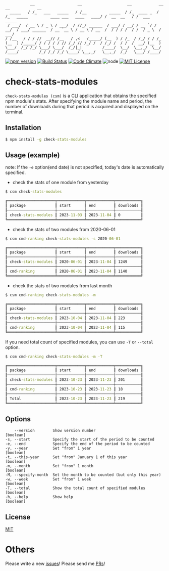 ```
           __                   __                    __            __                                          __            __
  _____   / /_   ___   _____   / /__          _____  / /_  ____ _  / /_   _____          ____ ___   ____   ____/ /  __  __   / /  ___    _____
 / ___/  / __ \ / _ \ / ___/  / //_/ ______  / ___/ / __/ / __ `/ / __/  / ___/ ______  / __ `__ \ / __ \ / __  /  / / / /  / /  / _ \  / ___/
/ /__   / / / //  __// /__   / ,<   /_____/ (__  ) / /_  / /_/ / / /_   (__  ) /_____/ / / / / / // /_/ // /_/ /  / /_/ /  / /  /  __/ (__  )
\___/  /_/ /_/ \___/ \___/  /_/|_|         /____/  \__/  \__,_/  \__/  /____/         /_/ /_/ /_/ \____/ \__,_/   \__,_/  /_/   \___/ /____/
```

[![npm version](https://badge.fury.io/js/check-stats-modules.svg)](https://badge.fury.io/js/check-stats-modules)
[![Build Status](https://travis-ci.org/kkeeth/check-stats-modules.svg?branch=master)](https://travis-ci.org/kkeeth/check-stats-modules)
[![Code Climate](https://codeclimate.com/github/kkeeth/check-stats-modules/badges/gpa.svg)](https://codeclimate.com/github/kkeeth/check-stats-modules)
![node](https://img.shields.io/badge/node-%3E%3D%2018.18.0-brightgreen.svg?style=social)
[![MIT License](http://img.shields.io/badge/license-MIT-blue.svg?style=flat)](LICENSE)

# check-stats-modules

`check-stats-modules (csm)` is a CLI application that obtains the specified npm module's stats. After specifying the module name and period, the number of downloads during that period is acquired and displayed on the terminal.

## Installation

```cmd
$ npm install -g check-stats-modules
```

## Usage (example)

note: If the `-e` option(end date) is not specified, today's date is automatically specified.

- check the stats of one module from yesterday

```cmd
$ csm check-stats-modules

╔═════════════════════╤════════════╤════════════╤═══════════╗
║ package             ║ start      ║ end        ║ downloads ║
╟─────────────────────┼────────────┼────────────┼───────────╢
║ check-stats-modules ║ 2023-11-03 ║ 2023-11-04 ║ 0         ║
╚═════════════════════╧════════════╧════════════╧═══════════╝
```

- check the stats of two modules from 2020-06-01

```cmd
$ csm cmd-ranking check-stats-modules -s 2020-06-01

╔═════════════════════╤════════════╤════════════╤═══════════╗
║ package             ║ start      ║ end        ║ downloads ║
╟─────────────────────┼────────────┼────────────┼───────────╢
║ check-stats-modules ║ 2020-06-01 ║ 2023-11-04 ║ 1249      ║
╟─────────────────────┼────────────┼────────────┼───────────╢
║ cmd-ranking         ║ 2020-06-01 ║ 2023-11-04 ║ 1140      ║
╚═════════════════════╧════════════╧════════════╧═══════════╝
```

- check the stats of two modules from last month

```cmd
$ csm cmd-ranking check-stats-modules -m

╔═════════════════════╤════════════╤════════════╤═══════════╗
║ package             ║ start      ║ end        ║ downloads ║
╟─────────────────────┼────────────┼────────────┼───────────╢
║ check-stats-modules ║ 2023-10-04 ║ 2023-11-04 ║ 223       ║
╟─────────────────────┼────────────┼────────────┼───────────╢
║ cmd-ranking         ║ 2023-10-04 ║ 2023-11-04 ║ 115       ║
╚═════════════════════╧════════════╧════════════╧═══════════╝
```

If you need total count of specified modules, you can use `-T` or `--total` option.

```cmd
$ csm cmd-ranking check-stats-modules -m -T

╔═════════════════════╤════════════╤════════════╤═══════════╗
║ package             ║ start      ║ end        ║ downloads ║
╟─────────────────────┼────────────┼────────────┼───────────╢
║ check-stats-modules ║ 2023-10-23 ║ 2023-11-23 ║ 201       ║
╟─────────────────────┼────────────┼────────────┼───────────╢
║ cmd-ranking         ║ 2023-10-23 ║ 2023-11-23 ║ 18        ║
╟─────────────────────┼────────────┼────────────┼───────────╢
║ Total               ║ 2023-10-23 ║ 2023-11-23 ║ 219       ║
╚═════════════════════╧════════════╧════════════╧═══════════╝
```

## Options

```
    --version        Show version number                             [boolean]
-s, --start          Specify the start of the period to be counted
-e, --end            Specify the end of the period to be counted
-y, --year           Set "from" 1 year                               [boolean]
-t, --this-year      Set "from" January 1 of this year               [boolean]
-m, --month          Set "from" 1 month                              [boolean]
-M, --specify-month  Set the month to be counted (but only this year)
-w, --week           Set "from" 1 week                               [boolean]
-T, --total          Show the total count of specified modules       [boolean]
-h, --help           Show help                                       [boolean]
```

## License

[MIT](https://github.com/kkeeth/check-stats-modules/LICENSE)

# Others

Please write a new [issues](https://github.com/kkeeth/check-stats-modules/issues)! Please send me [PRs](https://github.com/kkeeth/check-stats-modules/pulls)!
